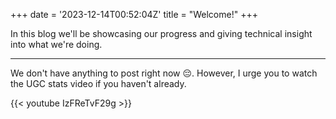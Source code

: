 +++
date = '2023-12-14T00:52:04Z'
title = "Welcome!"
+++

In this blog we'll be showcasing our progress and giving technical insight into what we're doing.

---

We don't have anything to post right now 😔. However, I urge you to watch the UGC stats video if you haven't already.

{{< youtube IzFReTvF29g >}}